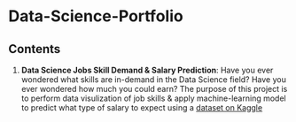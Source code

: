 # Data-Science-Portfolio



## Contents

1. **Data Science Jobs Skill Demand & Salary Prediction**: Have you ever wondered what skills are in-demand in the Data Science field? Have you ever wondered how much you could earn? The purpose of this project is to perform data visulization of job skills & apply machine-learning model to predict what type of salary to expect using a [dataset on Kaggle](https://www.kaggle.com/datasets/thedevastator/jobs-dataset-from-glassdoor)
